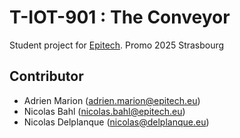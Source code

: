  # T-IOT-901 : The Conveyor

Student project for [Epitech](https://www.epitech.eu). Promo 2025 Strasbourg

## Contributor

- Adrien Marion (<adrien.marion@epitech.eu>)
- Nicolas Bahl (<nicolas.bahl@epitech.eu>)
- Nicolas Delplanque (<nicolas@delplanque.eu>)
